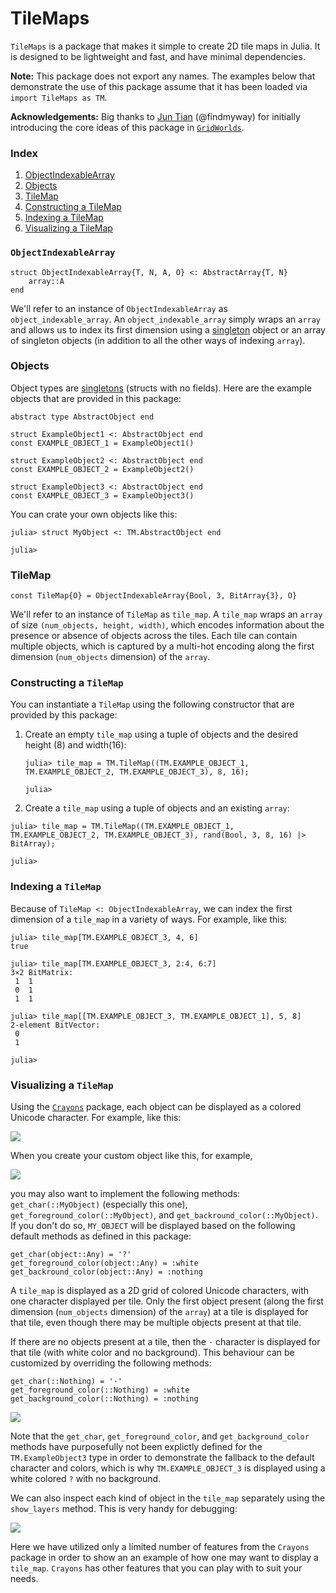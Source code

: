 # TileMaps

`TileMaps` is a package that makes it simple to create 2D tile maps in Julia. It is designed to be lightweight and fast, and have minimal dependencies.

**Note:** This package does not export any names. The examples below that demonstrate the use of this package assume that it has been loaded via `import TileMaps as TM`.

**Acknowledgements:** Big thanks to [Jun Tian](https://github.com/findmyway) (@findmyway) for initially introducing the core ideas of this package in [`GridWorlds`](https://github.com/JuliaReinforcementLearning/GridWorlds.jl).

### Index

1. [ObjectIndexableArray](#objectindexablearray)
1. [Objects](#objects)
1. [TileMap](#tilemap)
1. [Constructing a TileMap](#constructing-a-tilemap)
1. [Indexing a TileMap](#indexing-a-tilemap)
1. [Visualizing a TileMap](#visualizing-a-tilemap)


### `ObjectIndexableArray`

```
struct ObjectIndexableArray{T, N, A, O} <: AbstractArray{T, N}
    array::A
end
```

We'll refer to an instance of `ObjectIndexableArray` as `object_indexable_array`. An `object_indexable_array` simply wraps an `array` and allows us to index its first dimension using a [singleton](https://docs.julialang.org/en/v1/manual/types/#man-singleton-types) object or an array of singleton objects (in addition to all the other ways of indexing `array`).

### Objects

Object types are [singletons](https://docs.julialang.org/en/v1/manual/types/#man-singleton-types) (structs with no fields). Here are the example objects that are provided in this package:

```
abstract type AbstractObject end

struct ExampleObject1 <: AbstractObject end
const EXAMPLE_OBJECT_1 = ExampleObject1()

struct ExampleObject2 <: AbstractObject end
const EXAMPLE_OBJECT_2 = ExampleObject2()

struct ExampleObject3 <: AbstractObject end
const EXAMPLE_OBJECT_3 = ExampleObject3()
```

You can crate your own objects like this:

```
julia> struct MyObject <: TM.AbstractObject end

julia>
```

### TileMap

```
const TileMap{O} = ObjectIndexableArray{Bool, 3, BitArray{3}, O}
```

We'll refer to an instance of `TileMap` as `tile_map`. A `tile_map` wraps an `array` of size `(num_objects, height, width)`, which encodes information about the presence or absence of objects across the tiles. Each tile can contain multiple objects, which is captured by a multi-hot encoding along the first dimension (`num_objects` dimension) of the `array`.

### Constructing a `TileMap`

You can instantiate a `TileMap` using the following constructor that are provided by this package:

1. Create an empty `tile_map` using a tuple of objects and the desired height (8) and width(16):

    ```
    julia> tile_map = TM.TileMap((TM.EXAMPLE_OBJECT_1, TM.EXAMPLE_OBJECT_2, TM.EXAMPLE_OBJECT_3), 8, 16);

    julia>
    ```

1. Create a `tile_map` using a tuple of objects and an existing `array`:

```
julia> tile_map = TM.TileMap((TM.EXAMPLE_OBJECT_1, TM.EXAMPLE_OBJECT_2, TM.EXAMPLE_OBJECT_3), rand(Bool, 3, 8, 16) |> BitArray);

julia>
```

### Indexing a `TileMap`

Because of `TileMap <: ObjectIndexableArray`, we can index the first dimension of a `tile_map` in a variety of ways. For example, like this:

```
julia> tile_map[TM.EXAMPLE_OBJECT_3, 4, 6]
true

julia> tile_map[TM.EXAMPLE_OBJECT_3, 2:4, 6:7]
3×2 BitMatrix:
 1  1
 0  1
 1  1

julia> tile_map[[TM.EXAMPLE_OBJECT_3, TM.EXAMPLE_OBJECT_1], 5, 8]
2-element BitVector:
 0
 1

julia>
```

### Visualizing a `TileMap`

Using the [`Crayons`](https://github.com/KristofferC/Crayons.jl) package, each object can be displayed as a colored Unicode character. For example, like this:

<img src="https://github.com/Sid-Bhatia-0/TileMaps.jl/blob/master/assets/example_object_1.png">

When you create your custom object like this, for example,

<img src="https://github.com/Sid-Bhatia-0/TileMaps.jl/blob/master/assets/my_object.png">

you may also want to implement the following methods: `get_char(::MyObject)` (especially this one), `get_foreground_color(::MyObject)`, and `get_backround_color(::MyObject)`. If you don't do so, `MY_OBJECT` will be displayed based on the following default methods as defined in this package:

```
get_char(object::Any) = '?'
get_foreground_color(object::Any) = :white
get_backround_color(object::Any) = :nothing
```

A `tile_map` is displayed as a 2D grid of colored Unicode characters, with one character displayed per tile. Only the first object present (along the first dimension (`num_objects` dimension) of the `array`) at a tile is displayed for that tile, even though there may be multiple objects present at that tile.

If there are no objects present at a tile, then the `⋅` character is displayed for that tile (with white color and no background). This behaviour can be customized by overriding the following methods:

```
get_char(::Nothing) = '⋅'
get_foreground_color(::Nothing) = :white
get_background_color(::Nothing) = :nothing
```

<img src="https://github.com/Sid-Bhatia-0/TileMaps.jl/blob/master/assets/tile_map.png">

Note that the `get_char`, `get_foreground_color`, and `get_background_color` methods have purposefully not been explictly defined for the `TM.ExampleObject3` type in order to demonstrate the fallback to the default character and colors, which is why `TM.EXAMPLE_OBJECT_3` is displayed using a white colored `?` with no background.

We can also inspect each kind of object in the `tile_map` separately using the `show_layers` method. This is very handy for debugging:

<img src="https://github.com/Sid-Bhatia-0/TileMaps.jl/blob/master/assets/show_layers.png">

Here we have utilized only a limited number of features from the `Crayons` package in order to show an an example of how one may want to display a `tile_map`. `Crayons` has other features that you can play with to suit your needs.

